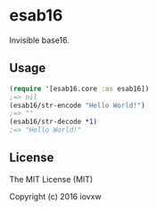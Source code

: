 # esab16

Invisible base16.

## Usage

```clojure
(require '[esab16.core :as esab16])
;=> nil
(esab16/str-encode "Hello World!")
;=> "‬⁣⁡⁠⁡⁬⁡⁬⁡⁯"
(esab16/str-decode *1)
;=> "Hello World!"
```

## License

The MIT License (MIT)

Copyright (c) 2016 iovxw
